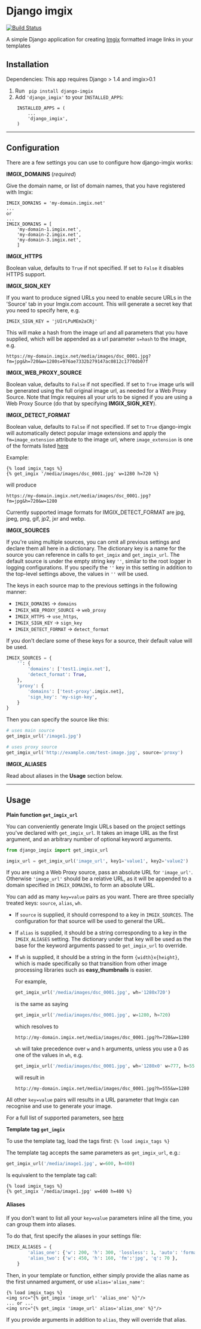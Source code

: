Django imgix
============

[![Build Status](https://travis-ci.org/pancentric/django-imgix.png?branch=master)](https://travis-ci.org/pancentric/django-imgix)

A simple Django application for creating [Imgix](https://www.imgix.com/ "Imgix") formatted image links in your templates


Installation
------------

Dependencies:
This app requires Django > 1.4 and imgix>0.1


1. Run ```  pip install django-imgix  ```
2. Add ``` 'django_imgix' ``` to your ``` INSTALLED_APPS ```:




```
	INSTALLED_APPS = (
		...
		'django_imgix',
	)
```


----------


Configuration
-------------
There are a few settings you can use to configure how django-imgix works:

**IMGIX_DOMAINS** (*required*)

Give the domain name, or list of domain names, that you have registered with Imgix:

```
IMGIX_DOMAINS = 'my-domain.imgix.net'
...
or
...
IMGIX_DOMAINS = [
	'my-domain-1.imgix.net',
	'my-domain-2.imgix.net',
	'my-domain-3.imgix.net',
	]
```

**IMGIX_HTTPS**

Boolean value, defaults to `True` if not specified. If set to `False` it disables HTTPS support.


**IMGIX_SIGN_KEY**

If you want to produce signed URLs you need to enable secure URLs in the 'Source' tab in your Imgix.com account. This will generate a secret key that you need to specify here, e.g.

```
IMGIX_SIGN_KEY = 'jUIrLPuMEm2aCRj'
```

This will make a hash from the image url and all parameters that you have supplied, which will be appended as a url parameter `s=hash` to the image, e.g.

`https://my-domain.imgix.net/media/images/dsc_0001.jpg?fm=jpg&h=720&w=1280s=976ae7332b279147ac0812c1770db07f`


**IMGIX_WEB_PROXY_SOURCE**

Boolean value, defaults to `False` if not specified. If set to `True` image urls will be generated using the full original image url, as needed for a Web Proxy Source.
Note that Imgix requires all your urls to be signed if you are using a Web Proxy Source (do that by specifying **IMGIX_SIGN_KEY**).


**IMGIX_DETECT_FORMAT**

Boolean value, defaults to `False` if not specified. If set to `True` django-imgix will automatically detect popular image extensions and apply the `fm=image_extension` attribute to the image url, where `image_extension`  is one of the formats listed [here](https://www.imgix.com/docs/reference/format#param-fm "Imgix fm parameter")


Example:
```
{% load imgix_tags %}
{% get_imgix '/media/images/dsc_0001.jpg' w=1280 h=720 %}
```
will produce

`https://my-domain.imgix.net/media/images/dsc_0001.jpg?fm=jpg&h=720&w=1280`


Currently supported image formats for IMGIX_DETECT_FORMAT are jpg, jpeg, png, gif, jp2, jxr and webp.

**IMGIX_SOURCES**

If you're using multiple sources, you can omit all previous settings and declare them all here in a dictionary. The dictionary key is a name for the source you can reference in calls to `get_imgix` and `get_imgix_url`. The default source is under the empty string key `''`, similar to the root logger in logging configurations. If you specify the `''` key in this setting in addition to the top-level settings above, the values in `''` will be used. 

The keys in each source map to the previous settings in the following manner:

- `IMGIX_DOMAINS` -> `domains`
- `IMGIX_WEB_PROXY_SOURCE` -> `web_proxy`
- `IMGIX_HTTPS` -> `use_https`,
- `IMGIX_SIGN_KEY` -> `sign_key`
- `IMGIX_DETECT_FORMAT` -> `detect_format`

If you don't declare some of these keys for a source, their default value will be used.

```python
IMGIX_SOURCES = {
    '': {
        'domains': ['test1.imgix.net'],
        'detect_format': True,
    },
    'proxy': {
        'domains': ['test-proxy'.imgix.net],
        'sign_key': 'my-sign-key',
    }
}
```

Then you can specify the source like this:

```python
# uses main source
get_imgix_url('/image1.jpg')

# uses proxy source
get_imgix_url('http://example.com/test-image.jpg', source='proxy')
```

**IMGIX_ALIASES**

Read about aliases in the **Usage** section below.

----------


Usage
-----

**Plain function `get_imgix_url`**

You can conveniently generate Imgix URLs based on the project settings you've declared with `get_imgix_url`. It takes an image URL as the first argument, and an arbitrary number of optional keyword arguments.

```python
from django_imgix import get_imgix_url

imgix_url = get_imgix_url('image_url', key1='value1', key2='value2')
```

If you are using a Web Proxy source, pass an absolute URL for `'image_url'`. Otherwise `'image_url'` should be a relative URL, as it will be appended to a domain specified in `IMGIX_DOMAINS`, to form an absolute URL.

You can add as many `key=value` pairs as you want. There are three specially treated keys: `source`, `alias`, `wh`.

- If `source` is supplied, it should correspond to a key in `IMGIX_SOURCES`. The configuration for that source will be used to general the URL.
- If `alias` is supplied, it should be a string corresponding to a key in the `IMGIX_ALIASES` setting. The dictionary under that key will be used as the base for the keyword arguments passed to `get_imgix_url` to override.
- If `wh` is supplied, it should be a string in the form `{width}x{height}`, which is made specifically so that transition from other image processing libraries such as **easy_thumbnails** is easier.

    For example,

    ```python
    get_imgix_url('/media/images/dsc_0001.jpg', wh='1280x720')
    ```

    is the same as saying

    ```python
    get_imgix_url('/media/images/dsc_0001.jpg', w=1280, h=720)
    ```

    which resolves to

    `http://my-domain.imgix.net/media/images/dsc_0001.jpg?h=720&w=1280`

    `wh` will take precedence over `w` and `h` arguments, unless you use a 0 as one of the values in `wh`, e.g.

    ```python
    get_imgix_url('/media/images/dsc_0001.jpg', wh='1280x0' w=777, h=555)
    ```

    will result in

    `http://my-domain.imgix.net/media/images/dsc_0001.jpg?h=555&w=1280`

All other `key=value` pairs will results in a URL parameter that Imgix can recognise and use to generate your image.

For a full list of supported parameters, see [here](https://www.imgix.com/docs/reference/ "Imgix API reference")

**Template tag `get_imgix`**

To use the template tag, load the tags first: `{% load imgix_tags %}`

The template tag accepts the same parameters as `get_imgix_url`, e.g.:

```python
get_imgix_url('/media/image1.jpg', w=600, h=400)
```

Is equivalent to the template tag call:

```
{% load imgix_tags %}
{% get_imgix '/media/image1.jpg' w=600 h=400 %}
```

#### **Aliases**

If you don't want to list all your `key=value` parameters inline all the time, you can group them into aliases.

To do that, first specify the aliases in your settings file:

```python
IMGIX_ALIASES = {
        'alias_one': {'w': 200, 'h': 300, 'lossless': 1, 'auto': 'format'},
        'alias_two': {'w': 450, 'h': 160, 'fm':'jpg', 'q': 70 },
    }

```

Then, in your template or function, either simply provide the alias name as the first unnamed argument, or use `alias='alias_name'`:

```
{% load imgix_tags %}
<img src="{% get_imgix 'image_url' 'alias_one' %}"/>
... or ...
<img src="{% get_imgix 'image_url' alias='alias_one' %}"/>
```

If you provide arguments in addition to `alias`, they will override that alias.
